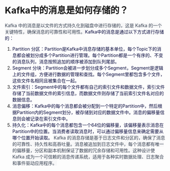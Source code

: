 # Kafka中的消息是如何存储的？
<font style="color:rgb(55, 65, 81);background-color:rgb(247, 247, 248);">Kafka 中的消息是以文件的方式持久化到磁盘中进行存储的，这是 Kafka 的一个关键特性，确保消息的可靠性和可用性。</font><font style="color:rgb(5, 7, 59);">Kafka中的消息是通过以下方式进行存储的：</font>
1. <font style="color:rgb(5, 7, 59);">Partition 分区：Partition是Kafka中消息存储的基本单位，每个Topic下的消息都会被划分成多个Partition进行管理。每个Partition都是一个有序的、不变的消息队列，消息按照追加的顺序被添加到队列尾部。</font>
2. <font style="color:rgb(5, 7, 59);">Segment 分块：Partition会被进一步划分成多个Segment，Segment是逻辑上的文件组，方便进行数据的管理和查找。每个Segment里都包含多个文件，这些文件名相同且被集合在一起。</font>
3. <font style="color:rgb(5, 7, 59);">文件索引：Segment中的每个文件都有自己的索引文件和数据文件，索引文件存储了当前数据文件的索引信息，而数据文件则存储了当前索引文件名对应的数据信息。</font>
4. <font style="color:rgb(5, 7, 59);">消息偏移：Kafka中的每个消息都会被分配到一个特定的Partition中，然后根据Partition内的Segment划分，被存储到对应的数据文件中。消息的偏移量信息则会被记录在索引文件中。</font>
5. <font style="color:rgb(5, 7, 59);">持久化：Kafka中的每个消息都包含一个64位的偏移量，该偏移量表示消息在Partition中的位置。当消费者读取消息时，可以通过偏移量信息来确定需要从哪个位置开始读取。</font>
<font style="color:rgb(55, 65, 81);background-color:rgb(247, 247, 248);">Kafka 的消息存储是基于日志文件和分区的，确保了消息的可靠性、持久性和高吞吐量。消息被追加到日志文件中，每个消息都有唯一的偏移量，分区和副本机制保证了数据的冗余存储和可用性。这种设计使 Kafka 成为一个可信赖的消息传递系统，适用于各种实时数据处理、日志聚合和事件驱动应用程序。</font>
